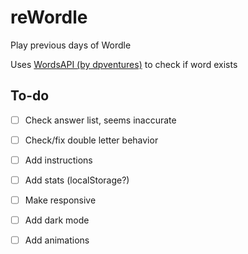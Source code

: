 # reWordle
Play previous days of Wordle

Uses [WordsAPI (by dpventures)](https://rapidapi.com/dpventures/api/wordsapi/) to check if word exists

## To-do
- [ ] Check answer list, seems inaccurate
- [ ] Check/fix double letter behavior
- [ ] Add instructions
- [ ] Add stats (localStorage?)
- [ ] Make responsive
- [ ] Add dark mode 
- [ ] Add animations 

